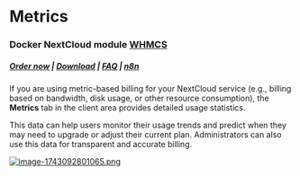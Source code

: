# Metrics

### Docker NextCloud module **[WHMCS](https://puqcloud.com/link.php?id=77)** 

##### [Order now](https://puqcloud.com/whmcs-module-docker-nextcloud.php) | [Download](https://download.puqcloud.com/WHMCS/servers/PUQ_WHMCS-Docker-NextCloud/) | [FAQ](https://faq.puqcloud.com/) | [n8n](https://puqcloud.com/link.php?id=117)

If you are using metric-based billing for your NextCloud service (e.g., billing based on bandwidth, disk usage, or other resource consumption), the **Metrics** tab in the client area provides detailed usage statistics.

This data can help users monitor their usage trends and predict when they may need to upgrade or adjust their current plan. Administrators can also use this data for transparent and accurate billing.

[![image-1743092801065.png](https://doc.puq.info/uploads/images/gallery/2025-03/scaled-1680-/image-1743092801065.png)](https://doc.puq.info/uploads/images/gallery/2025-03/image-1743092801065.png)